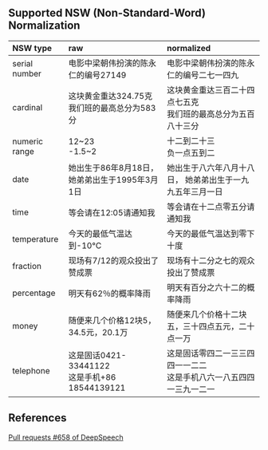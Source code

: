 ## Supported NSW (Non-Standard-Word) Normalization

|NSW type|raw|normalized|
|:--|:-|:-|
|serial number|电影中梁朝伟扮演的陈永仁的编号27149|电影中梁朝伟扮演的陈永仁的编号二七一四九|
|cardinal|这块黄金重达324.75克<br>我们班的最高总分为583分|这块黄金重达三百二十四点七五克<br>我们班的最高总分为五百八十三分|
|numeric range |12\~23<br>-1.5\~2|十二到二十三<br>负一点五到二|
|date|她出生于86年8月18日，她弟弟出生于1995年3月1日|她出生于八六年八月十八日， 她弟弟出生于一九九五年三月一日|
|time|等会请在12:05请通知我|等会请在十二点零五分请通知我
|temperature|今天的最低气温达到-10°C|今天的最低气温达到零下十度
|fraction|现场有7/12的观众投出了赞成票|现场有十二分之七的观众投出了赞成票|
|percentage|明天有62％的概率降雨|明天有百分之六十二的概率降雨|
|money|随便来几个价格12块5，34.5元，20.1万|随便来几个价格十二块五，三十四点五元，二十点一万|
|telephone|这是固话0421-33441122<br>这是手机+86 18544139121|这是固话零四二一三三四四一一二二<br>这是手机八六一八五四四一三九一二一|
## References
[Pull requests #658 of DeepSpeech](https://github.com/PaddlePaddle/DeepSpeech/pull/658/files)
